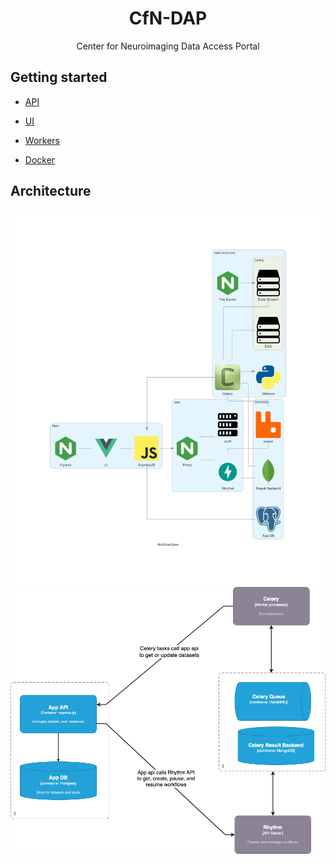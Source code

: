 <h1 align="center">CfN-DAP</h1>
<p align="center">Center for Neuroimaging Data Access Portal</p>

## Getting started
- [API](api/README.md)
- [UI](ui/README.md)
- [Workers](workers/README.md)

- [Docker](README-docker.md)

## Architecture
<img src="docs/architecture.png" >

<img src="docs/app-celery-communication-diagram.png" >
